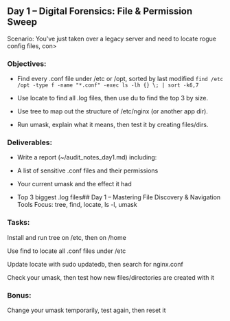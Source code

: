 ## Day 1 – Digital Forensics: File & Permission Sweep
Scenario: You've just taken over a legacy server and need to locate rogue config files, con>

### Objectives:
* Find every .conf file under /etc or /opt, sorted by last modified
`find /etc /opt -type f -name "*.conf" -exec ls -lh {} \; | sort -k6,7`

* Use locate to find all .log files, then use du to find the top 3 by size.

* Use tree to map out the structure of /etc/nginx (or another app dir).

* Run umask, explain what it means, then test it by creating files/dirs.

### Deliverables:
* Write a report (~/audit_notes_day1.md) including:

* A list of sensitive .conf files and their permissions

* Your current umask and the effect it had

* Top 3 biggest .log files## Day 1 – Mastering File Discovery & Navigation Tools
Focus: tree, find, locate, ls -l, umask

### Tasks:
Install and run tree on /etc, then on /home

Use find to locate all .conf files under /etc

Update locate with sudo updatedb, then search for nginx.conf

Check your umask, then test how new files/directories are created with it

### Bonus:
Change your umask temporarily, test again, then reset it

